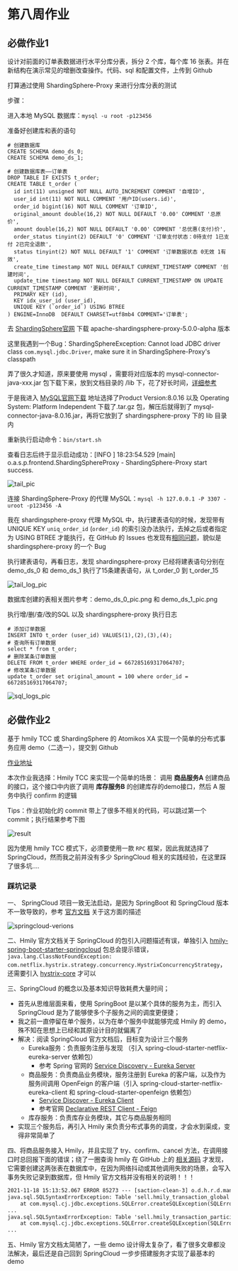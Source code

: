 # 第八周作业

## 必做作业1
设计对前面的订单表数据进行水平分库分表，拆分 2 个库，每个库 16 张表。并在新结构在演示常见的增删改查操作。代码、sql 和配置文件，上传到 Github

打算通过使用 ShardingSphere-Proxy 来进行分库分表的测试

步骤：

进入本地 MySQL 数据库：`mysql -u root -p123456`

准备好创建库和表的语句

```mysql
# 创建数据库
CREATE SCHEMA demo_ds_0;
CREATE SCHEMA demo_ds_1;

# 创建数据库表——订单表
DROP TABLE IF EXISTS t_order;
CREATE TABLE t_order (
  id int(11) unsigned NOT NULL AUTO_INCREMENT COMMENT '自增ID',
  user_id int(11) NOT NULL COMMENT '用户ID(users.id)',
  order_id bigint(16) NOT NULL COMMENT '订单ID',
  original_amount double(16,2) NOT NULL DEFAULT '0.00' COMMENT '总原价',
  amount double(16,2) NOT NULL DEFAULT '0.00' COMMENT '总优惠(支付)价',
  order_status tinyint(2) DEFAULT '0' COMMENT '订单支付状态：0待支付 1已支付 2已完全退款',
  status tinyint(2) NOT NULL DEFAULT '1' COMMENT '订单数据状态 0无效 1有效',
  create_time timestamp NOT NULL DEFAULT CURRENT_TIMESTAMP COMMENT '创建时间',
  update_time timestamp NOT NULL DEFAULT CURRENT_TIMESTAMP ON UPDATE CURRENT_TIMESTAMP COMMENT '更新时间',
  PRIMARY KEY (id),
  KEY idx_user_id (user_id),
  UNIQUE KEY (`order_id`) USING BTREE
) ENGINE=InnoDB  DEFAULT CHARSET=utf8mb4 COMMENT='订单表';
```

去 [ShardingSphere官网](https://archive.apache.org/dist/shardingsphere/5.0.0-alpha/) 下载 apache-shardingsphere-proxy-5.0.0-alpha 版本

这里我遇到一个Bug：ShardingSphereException: Cannot load JDBC driver class `com.mysql.jdbc.Driver`, make sure it in ShardingSphere-Proxy's classpath

弄了很久才知道，原来要使用 mysql ，需要将对应版本的 mysql-connector-java-xxx.jar 包下载下来，放到文档目录的 /lib 下，花了好长时间，[详细参考](https://github.com/apache/shardingsphere/issues/6764)

于是我进入 [MySQL官网下载](https://downloads.mysql.com/archives/c-j/) 地址选择了Product Version:8.0.16 以及 Operating System: Platform Independent 下载了.tar.gz 包，解压后就得到了  mysql-connector-java-8.0.16.jar，再将它放到了 shardingsphere-proxy 下的 lib 目录内

重新执行启动命令：`bin/start.sh`

查看日志后终于显示启动成功：[INFO ] 18:23:54.529 [main] o.a.s.p.frontend.ShardingSphereProxy - ShardingSphere-Proxy start success.

![tail_pic](tail_pic.png)

连接 ShardingSphere-Proxy 的代理 MySQL：`mysql -h 127.0.0.1 -P 3307 -uroot -p123456 -A`

我在 shardingsphere-proxy 代理 MySQL 中，执行建表语句的时候，发现带有 UNIQUE KEY `uniq_order_id` (`order_id`) 的索引没办法执行，去掉之后或者指定为 USING BTREE 才能执行，在 GitHub 的 Issues 也发现有[相同问题](https://github.com/apache/shardingsphere/issues/8223)，貌似是 shardingsphere-proxy 的一个 Bug

执行建表语句，再看日志，发现 shardingsphere-proxy 已经将建表语句分别在 demo_ds_0 和 demo_ds_1 执行了15条建表语句，从 t_order_0 到 t_order_15

![tail_log_pic](tail_log_pic.png)

数据库创建的表相关图片参考：demo_ds_0_pic.png 和 demo_ds_1_pic.png

执行增/删/查/改的SQL 以及 shardingsphere-proxy 执行日志

```mysql
# 添加订单数据
INSERT INTO t_order (user_id) VALUES(1),(2),(3),(4);
# 查询所有订单数据
select * from t_order;
# 删除某条订单数据
DELETE FROM t_order WHERE order_id = 667285169317064707;
# 修改某条订单数据
update t_order set original_amount = 100 where order_id = 667285169317064707;
```

![sql_logs_pic](sql_logs.png)

## 必做作业2
基于 hmily TCC 或 ShardingSphere 的 Atomikos XA 实现一个简单的分布式事务应用 demo（二选一），提交到 Github

[作业地址](https://github.com/junyangwei/springcloud-test) 

本次作业我选择：Hmily TCC 来实现一个简单的场景： 调用 **商品服务A** 创建商品的接口，这个接口中内嵌了调用 **库存服务B** 的创建库存的demo接口，然后 A 服务中执行 confirm 的逻辑

Tips：作业初始化的 commit 带上了很多不相关的代码，可以跳过第一个 commit；执行结果参考下图

![result](result_pic.png)

因为使用 hmily TCC 模式下，必须要使用一款 `RPC` 框架，因此我就选择了 SpringCloud，然而我之前并没有多少 SpringCloud 相关的实践经验，在这里踩了很多坑.... 

### 踩坑记录

一、 SpringCloud 项目一致无法启动，是因为 SpringBoot 和 SpringCloud 版本不一致导致的，参考 [官方文档](https://spring.io/projects/spring-cloud) 关于这方面的描述

![springcloud-verions](springcloud-version.png)

二、Hmily 官方文档关于 SpringCloud 的包引入问题描述有误，单独引入 [hmily-spring-boot-starter-springcloud](https://mvnrepository.com/artifact/org.dromara/hmily-spring-boot-starter-springcloud) 包总会提示错误，`java.lang.ClassNotFoundException: com.netflix.hystrix.strategy.concurrency.HystrixConcurrencyStrategy`，还需要引入 [hystrix-core](https://mvnrepository.com/artifact/com.netflix.hystrix/hystrix-core) 才可以

三、SpringCloud 的概念以及基本知识导致耗费大量时间；

- 首先从思维层面来看，使用 SpringBoot 是以某个具体的服务为主，而引入 SpringCloud 是为了能够使多个子服务之间的调度更便捷；
- 我之前一直停留在单个服务，以为在单个服务中就能够完成 Hmily 的 demo，殊不知在思想上已经和其原设计目的就偏离了
- 解决：阅读 SpringCloud 官方文档后，目标变为设计三个服务
  - Eureka服务：负责服务注册与发现 （引入 spring-cloud-starter-netflix-eureka-server 依赖包）
    - 参考 Spring 官网的 [Service Discovery - Eureka Server](https://docs.spring.io/spring-cloud-netflix/docs/current/reference/html/#spring-cloud-eureka-server)
  - 商品服务：负责商品业务模块，服务注册到 Eureka 的客户端，以及作为服务间调用 OpenFeign 的客户端（引入 spring-cloud-starter-netflix-eureka-client 和 spring-cloud-starter-openfeign 依赖包）
    -  [Service Discover - Eureka Client](https://docs.spring.io/spring-cloud-netflix/docs/current/reference/html/#service-discovery-eureka-clients)
    - 参考官网 [Declarative REST Client - Feign](https://docs.spring.io/spring-cloud-openfeign/docs/current/reference/html/)
  - 库存服务：负责库存业务模块，其它与商品服务相同
- 实现三个服务后，再引入 Hmily 来负责分布式事务的调度，才会水到渠成，变得非常简单了

四、将商品服务接入 Hmily，并且实现了 try、confirm、cancel 方法，在调用接口时总回报下面的错误；绕了一圈查询 hmily 在 GitHub 上的 [相关源码](https://github.com/dromara/hmily/blob/master/hmily-repository/hmily-repository-database/hmily-repository-database-mysql/src/main/resources/mysql/schema.sql) 才发现，它需要创建这两张表在数据库中，在因为网络抖动或其他调用失败的场景，会写入事务失败记录到数据库，但 Hmily 官方文档并没有相关的说明！！！

```tex
2021-11-18 15:13:52.067 ERROR 85273 --- [saction-clean-3] o.d.h.r.d.manager.AbstractHmilyDatabase  : hmily jdbc executeQuery repository exception -> 
java.sql.SQLSyntaxErrorException: Table 'sell.hmily_transaction_global' doesn't exist
	at com.mysql.cj.jdbc.exceptions.SQLError.createSQLException(SQLError.java:120) ~[mysql-connector-java-8.0.26.jar:8.0.26]
...
java.sql.SQLSyntaxErrorException: Table 'sell.hmily_transaction_participant' doesn't exist
	at com.mysql.cj.jdbc.exceptions.SQLError.createSQLException(SQLError.java:120) ~[mysql-connector-java-8.0.26.jar:8.0.26]
...
```

五、Hmily 官方文档太简陋了，一些 demo 设计得太复杂了，看了很多文章都没法解决，最后还是自己回到 SpringCloud 一步步搭建服务才实现了最基本的 demo
